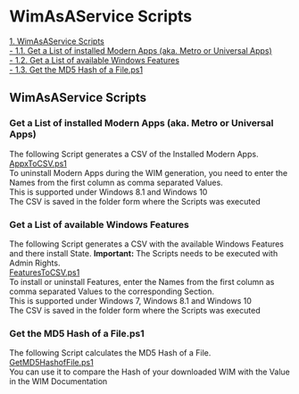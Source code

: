 # WimAsAService Scripts
[1. WimAsAService Scripts](https://github.com/baseVISION/baseVISION.SyntaroWiki/blob/main/WimAsAService/WimAsAService_Scripts.md#wimasaservice-scripts-1)  
[- 1.1. Get a List of installed Modern Apps (aka. Metro or Universal Apps)](https://github.com/baseVISION/baseVISION.SyntaroWiki/blob/main/WimAsAService/WimAsAService_Scripts.md#get-a-list-of-installed-modern-apps-aka-metro-or-universal-apps)  
[- 1.2. Get a List of available Windows Features](https://github.com/baseVISION/baseVISION.SyntaroWiki/blob/main/WimAsAService/WimAsAService_Scripts.md#get-a-list-of-available-windows-features)  
[- 1.3. Get the MD5 Hash of a File.ps1](https://github.com/baseVISION/baseVISION.SyntaroWiki/blob/main/WimAsAService/WimAsAService_Scripts.md#get-the-md5-hash-of-a-fileps1)  

## WimAsAService Scripts

### Get a List of installed Modern Apps (aka. Metro or Universal Apps)

The following Script generates a CSV of the Installed Modern Apps.  
[AppxToCSV.ps1](https://github.com/baseVISION/baseVISION.SyntaroWiki/blob/main/Data/Get_AppxToCSV.ps1)  
To uninstall Modern Apps during the WIM generation, you need to enter the Names from the first column as comma separated Values.  
This is supported under Windows 8.1 and Windows 10  
The CSV is saved in the folder form where the Scripts was executed  
### Get a List of available Windows Features 
The following Script generates a CSV with the available Windows Features and there install State. **Important:** The Scripts needs to be executed with Admin Rights.  
[FeaturesToCSV.ps1](https://github.com/baseVISION/baseVISION.SyntaroWiki/blob/main/Data/Get_FeaturesToCSV.ps1)  
To install or uninstall Features, enter the Names from the first column as comma separated Values to the corresponding Section.  
This is supported under Windows 7, Windows 8.1 and Windows 10  
The CSV is saved in the folder form where the Scripts was executed  
### Get the MD5 Hash of a File.ps1
The following Script calculates the MD5 Hash of a File.  
[GetMD5HashofFile.ps1](https://github.com/baseVISION/baseVISION.SyntaroWiki/blob/main/Data/GetMD5HashofFile.ps1)  
You can use it to compare the Hash of your downloaded WIM with the Value in the WIM Documentation